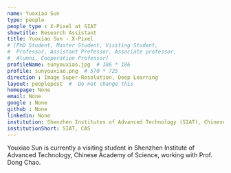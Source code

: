 ```yaml
---
name: Yuoxiao Sun
type: people
people_type : X-Pixel at SIAT
showtitle: Research Assistant
title: Yuoxiao Sun - X-Pixel
# [PhD Student, Master Student, Visiting Student,
#  Professor, Assistant Professor, Associate professor,
#  Alumni, Cooperation Professor]
profileName: sunyouxiao.jpg  # 186 * 186
profile: sunyouxiao.png  # 570 * 725
direction : Image Super-Resolution, Deep Learning
layout: peoplepost  #  Do not change this
homepage: None
email: None
google : None
github : None
linkedin: None
institution: Shenzhen Institutes of Advanced Technology (SIAT), Chinese Academy of Sciences (CAS)
institutionShort: SIAT, CAS
---
```


Youxiao Sun is currently a visiting student  in Shenzhen Institute of Advanced Technology, Chinese Academy of Science, working with Prof. Dong Chao.
